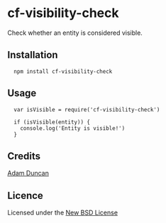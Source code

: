 # cf-visibility-check

Check whether an entity is considered visible.

## Installation

      npm install cf-visibility-check

## Usage

      var isVisible = require('cf-visibility-check')

      if (isVisible(entity)) {
        console.log('Entity is visible!')
      }

## Credits
[Adam Duncan](https://github.com/microadam/)

## Licence
Licensed under the [New BSD License](http://opensource.org/licenses/bsd-license.php)

